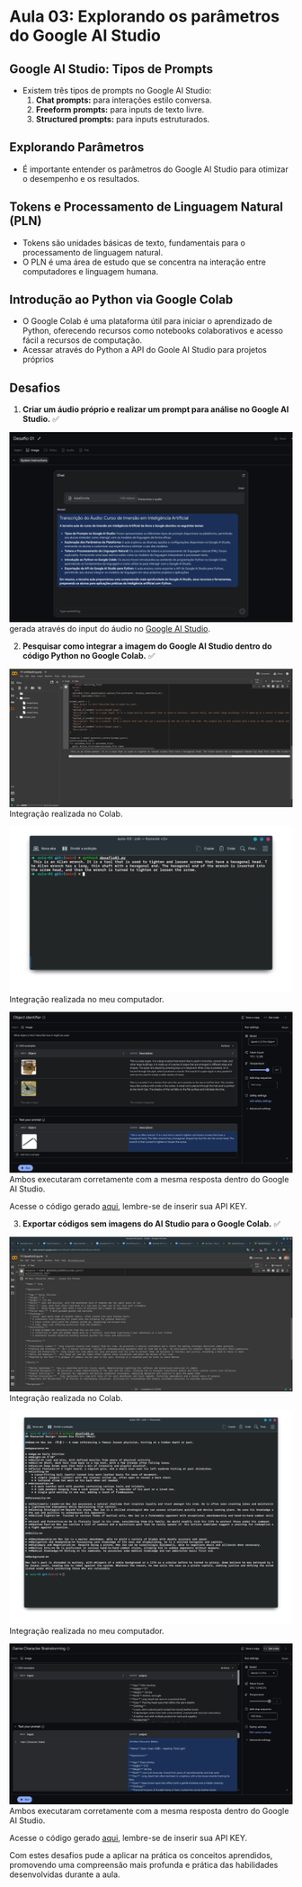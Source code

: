 # Aula 03: Explorando os parâmetros do Google AI Studio

## Google AI Studio: Tipos de Prompts
- Existem três tipos de prompts no Google AI Studio:
  1. **Chat prompts:** para interações estilo conversa.
  2. **Freeform prompts:** para inputs de texto livre.
  3. **Structured prompts:** para inputs estruturados.

## Explorando Parâmetros
- É importante entender os parâmetros do Google AI Studio para otimizar o desempenho e os resultados.

## Tokens e Processamento de Linguagem Natural (PLN)
- Tokens são unidades básicas de texto, fundamentais para o processamento de linguagem natural.
- O PLN é uma área de estudo que se concentra na interação entre computadores e linguagem humana.

## Introdução ao Python via Google Colab
- O Google Colab é uma plataforma útil para iniciar o aprendizado de Python, oferecendo recursos como notebooks colaborativos e acesso fácil a recursos de computação.
- Acessar através do Python a API do Goole AI Studio para projetos próprios

## Desafios
1. **Criar um áudio próprio e realizar um prompt para análise no Google AI Studio.** ✅

![Desafio 01](assets/Desafio01.png) gerada através do input do áudio no [Google AI Studio](https://aistudio.google.com/).

2. **Pesquisar como integrar a imagem do Google AI Studio dentro do código Python no Google Colab.** ✅


![Colab](assets/Desafio2-Colab.png)
Integração realizada no Colab.

![Terminal](assets/Desafio2-Terminal.png)
Integração realizada no meu computador.

![Resposta](assets/Resposta-IA-Studio.png)
Ambos executaram corretamente com a mesma resposta dentro do Google AI Studio.

Acesse o código gerado [aqui](desafio02.py), lembre-se de inserir sua API KEY.

3. **Exportar códigos sem imagens do AI Studio para o Google Colab.** ✅

![Colab](assets/Desafio3-Colab.png)
Integração realizada no Colab.

![Terminal](assets/Desafio3-Terminal.png)
Integração realizada no meu computador.

![Resposta](assets/Resposta-IA-Studio2.png)
Ambos executaram corretamente com a mesma resposta dentro do Google AI Studio.

Acesse o código gerado [aqui](desafio03.py), lembre-se de inserir sua API KEY.

Com estes desafios pude a aplicar na prática os conceitos aprendidos, promovendo uma compreensão mais profunda e prática das habilidades desenvolvidas durante a aula.
